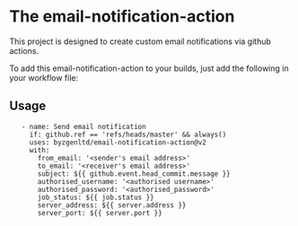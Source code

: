 # The email-notification-action

This project is designed to create custom email notifications via github actions.

To add this email-notification-action to your builds, just add the following in your workflow file:

## Usage

```
   - name: Send email notification
     if: github.ref == 'refs/heads/master' && always()
     uses: byzgenltd/email-notification-action@v2
     with:
       from_email: '<sender's email address>'
       to_email: '<receiver's email address>'
       subject: ${{ github.event.head_commit.message }}
       authorised_username: '<authorised username>'
       authorised_password: '<authorised_password>'
       job_status: ${{ job.status }}
       server_address: ${{ server.address }}
       server_port: ${{ server.port }}
```